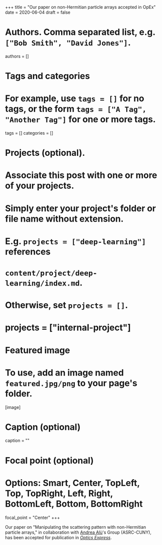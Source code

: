+++
title = "Our paper on non-Hermitian particle arrays accepted in OpEx"
date = 2020-06-04
draft = false

# Authors. Comma separated list, e.g. `["Bob Smith", "David Jones"]`.
authors = []

# Tags and categories
# For example, use `tags = []` for no tags, or the form `tags = ["A Tag", "Another Tag"]` for one or more tags.
tags = []
categories = []

# Projects (optional).
#   Associate this post with one or more of your projects.
#   Simply enter your project's folder or file name without extension.
#   E.g. `projects = ["deep-learning"]` references 
#   `content/project/deep-learning/index.md`.
#   Otherwise, set `projects = []`.
# projects = ["internal-project"]

# Featured image
# To use, add an image named `featured.jpg/png` to your page's folder. 
[image]
  # Caption (optional)
  caption = ""

  # Focal point (optional)
  # Options: Smart, Center, TopLeft, Top, TopRight, Left, Right, BottomLeft, Bottom, BottomRight
  focal_point = "Center"
+++

Our paper on "Manipulating the scattering pattern with non-Hermitian particle arrays,"
in collaboration with [Andrea Alù]'s Group (ASRC-CUNY),
has been accepted for publication in [*Optics Express*](https://www.osapublishing.org/oe/).


[Andrea Alù]: https://www.gc.cuny.edu/Faculty/Core-Bios/Andrea-Alu